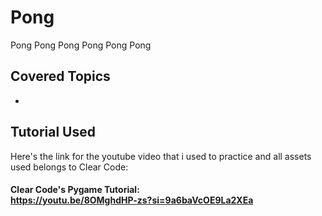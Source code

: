 # Pong
Pong
Pong
Pong
Pong
Pong
Pong 

## Covered Topics
- 

## Tutorial Used
Here's the link for the youtube video that i used to practice and all assets used belongs to Clear Code:<br>
#### Clear Code's Pygame Tutorial: <br> https://youtu.be/8OMghdHP-zs?si=9a6baVcOE9La2XEa